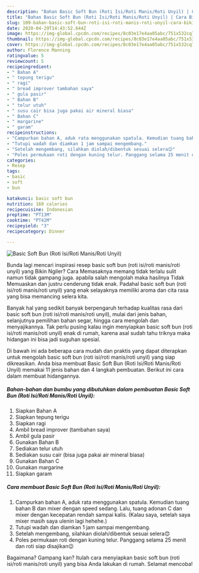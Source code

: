 ```yaml
---
description: "Bahan Basic Soft Bun (Roti Isi/Roti Manis/Roti Unyil) | Cara Bikin Basic Soft Bun (Roti Isi/Roti Manis/Roti Unyil) Yang Enak Dan Lezat"
title: "Bahan Basic Soft Bun (Roti Isi/Roti Manis/Roti Unyil) | Cara Bikin Basic Soft Bun (Roti Isi/Roti Manis/Roti Unyil) Yang Enak Dan Lezat"
slug: 109-bahan-basic-soft-bun-roti-isi-roti-manis-roti-unyil-cara-bikin-basic-soft-bun-roti-isi-roti-manis-roti-unyil-yang-enak-dan-lezat
date: 2020-04-29T14:43:52.644Z
image: https://img-global.cpcdn.com/recipes/8c03e17e4aa05abc/751x532cq70/basic-soft-bun-roti-isiroti-manisroti-unyil-foto-resep-utama.jpg
thumbnail: https://img-global.cpcdn.com/recipes/8c03e17e4aa05abc/751x532cq70/basic-soft-bun-roti-isiroti-manisroti-unyil-foto-resep-utama.jpg
cover: https://img-global.cpcdn.com/recipes/8c03e17e4aa05abc/751x532cq70/basic-soft-bun-roti-isiroti-manisroti-unyil-foto-resep-utama.jpg
author: Florence Manning
ratingvalue: 5
reviewcount: 5
recipeingredient:
- " Bahan A"
- " tepung terigu"
- " ragi"
- " bread improver tambahan saya"
- " gula pasir"
- " Bahan B"
- " telur utuh"
- " susu cair bisa juga pakai air mineral biasa"
- " Bahan C"
- " margarine"
- " garam"
recipeinstructions:
- "Campurkan bahan A, aduk rata menggunakan spatula. Kemudian tuang bahan B dan mixer dengan speed sedang. Lalu, tuang adonan C dan mixer dengan kecepatan rendah sampai kalis. (Kalau saya, setelah saya mixer masih saya ulenin lagi hehehe.)"
- "Tutupi wadah dan diamkan 1 jam sampai mengembang."
- "Setelah mengembang, silahkan diolah/dibentuk sesuai selera😊"
- "Poles permukaan roti dengan kuning telur. Panggang selama 25 menit dan roti siap disajikan😉"
categories:
- Resep
tags:
- basic
- soft
- bun

katakunci: basic soft bun 
nutrition: 169 calories
recipecuisine: Indonesian
preptime: "PT13M"
cooktime: "PT42M"
recipeyield: "3"
recipecategory: Dinner

---
```



![Basic Soft Bun (Roti Isi/Roti Manis/Roti Unyil)](https://img-global.cpcdn.com/recipes/8c03e17e4aa05abc/751x532cq70/basic-soft-bun-roti-isiroti-manisroti-unyil-foto-resep-utama.jpg)

Bunda lagi mencari inspirasi resep basic soft bun (roti isi/roti manis/roti unyil) yang Bikin Ngiler? Cara Memasaknya memang tidak terlalu sulit namun tidak gampang juga. apabila salah mengolah maka hasilnya Tidak Memuaskan dan justru cenderung tidak enak. Padahal basic soft bun (roti isi/roti manis/roti unyil) yang enak selayaknya memiliki aroma dan cita rasa yang bisa memancing selera kita.

Banyak hal yang sedikit banyak berpengaruh terhadap kualitas rasa dari basic soft bun (roti isi/roti manis/roti unyil), mulai dari jenis bahan, selanjutnya pemilihan bahan segar, hingga cara mengolah dan menyajikannya. Tak perlu pusing kalau ingin menyiapkan basic soft bun (roti isi/roti manis/roti unyil) enak di rumah, karena asal sudah tahu triknya maka hidangan ini bisa jadi suguhan spesial.




Di bawah ini ada beberapa cara mudah dan praktis yang dapat diterapkan untuk mengolah basic soft bun (roti isi/roti manis/roti unyil) yang siap dikreasikan. Anda bisa membuat Basic Soft Bun (Roti Isi/Roti Manis/Roti Unyil) memakai 11 jenis bahan dan 4 langkah pembuatan. Berikut ini cara dalam membuat hidangannya.

<!--inarticleads1-->

##### Bahan-bahan dan bumbu yang dibutuhkan dalam pembuatan Basic Soft Bun (Roti Isi/Roti Manis/Roti Unyil):

1. Siapkan  Bahan A
1. Siapkan  tepung terigu
1. Siapkan  ragi
1. Ambil  bread improver (tambahan saya)
1. Ambil  gula pasir
1. Gunakan  Bahan B
1. Sediakan  telur utuh
1. Sediakan  susu cair (bisa juga pakai air mineral biasa)
1. Gunakan  Bahan C
1. Gunakan  margarine
1. Siapkan  garam




<!--inarticleads2-->

##### Cara membuat Basic Soft Bun (Roti Isi/Roti Manis/Roti Unyil):

1. Campurkan bahan A, aduk rata menggunakan spatula. Kemudian tuang bahan B dan mixer dengan speed sedang. Lalu, tuang adonan C dan mixer dengan kecepatan rendah sampai kalis. (Kalau saya, setelah saya mixer masih saya ulenin lagi hehehe.)
1. Tutupi wadah dan diamkan 1 jam sampai mengembang.
1. Setelah mengembang, silahkan diolah/dibentuk sesuai selera😊
1. Poles permukaan roti dengan kuning telur. Panggang selama 25 menit dan roti siap disajikan😉




Bagaimana? Gampang kan? Itulah cara menyiapkan basic soft bun (roti isi/roti manis/roti unyil) yang bisa Anda lakukan di rumah. Selamat mencoba!
